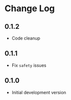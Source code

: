 # Change Log

## 0.1.2

* Code cleanup

## 0.1.1

* Fix `safety` issues

## 0.1.0

* Initial development version

